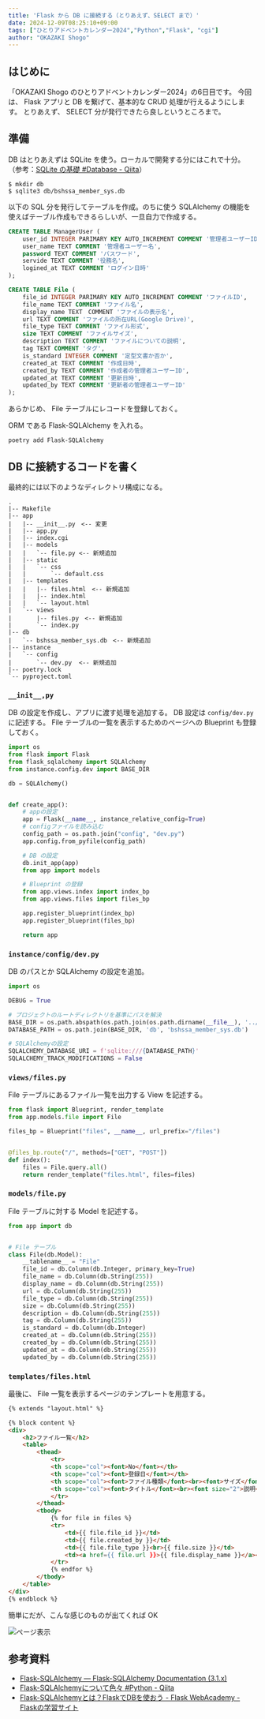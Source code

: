 ```yaml
---
title: 'Flask から DB に接続する（とりあえず、SELECT まで）'
date: 2024-12-09T08:25:10+09:00
tags: ["ひとりアドベントカレンダー2024","Python","Flask", "cgi"]
author: "OKAZAKI Shogo"
---
```


## はじめに

「OKAZAKI Shogo のひとりアドベントカレンダー2024」の6日目です。 
今回は、 Flask アプリと DB を繋げて、基本的な CRUD 処理が行えるようにします。
とりあえず、 SELECT 分が発行できたら良しというところまで。

## 準備

DB はとりあえずは SQLite を使う。ローカルで開発する分にはこれで十分。
（参考：[SQLite の基礎 #Database - Qiita](https://qiita.com/shikuno_dev/items/13de104aa2c2adf8aead)）

```shell
$ mkdir db
$ sqlite3 db/bshssa_member_sys.db
```

以下の SQL 分を発行してテーブルを作成。のちに使う SQLAlchemy の機能を使えばテーブル作成もできるらしいが、一旦自力で作成する。

```sql
CREATE TABLE ManagerUser (
	user_id INTEGER PARIMARY KEY AUTO_INCREMENT COMMENT '管理者ユーザーID',
	user_name TEXT COMMENT '管理者ユーザー名',
	password TEXT COMMENT 'パスワード',
	servide TEXT COMMENT '役務名',
	logined_at TEXT COMMENT 'ログイン日時'
);

CREATE TABLE File (
	file_id INTEGER PARIMARY KEY AUTO_INCREMENT COMMENT 'ファイルID',
	file_name TEXT COMMENT 'ファイル名',
	display_name TEXT　COMMENT 'ファイルの表示名',
	url TEXT COMMENT 'ファイルの所在URL(Google Drive)',
	file_type TEXT COMMENT 'ファイル形式',
	size TEXT COMMENT 'ファイルサイズ',
	description TEXT COMMENT 'ファイルについての説明',
	tag TEXT COMMENT 'タグ',
	is_standard INTEGER COMMENT '定型文書か否か',
    created_at TEXT COMMENT '作成日時',
    created_by TEXT COMMENT '作成者の管理者ユーザーID',	
    updated_at TEXT COMMENT '更新日時',
    updated_by TEXT COMMENT '更新者の管理者ユーザーID'
);
```

あらかじめ、 File テーブルにレコードを登録しておく。

ORM である Flask-SQLAlchemy を入れる。

```shell
poetry add Flask-SQLAlchemy
```

## DB に接続するコードを書く

最終的には以下のようなディレクトリ構成になる。

```
.
|-- Makefile
|-- app
|   |-- __init__.py　<-- 変更
|   |-- app.py
|   |-- index.cgi
|   |-- models
|   |   `-- file.py <-- 新規追加
|   |-- static
|   |   `-- css
|   |       `-- default.css
|   |-- templates
|   |   |-- files.html　<-- 新規追加
|   |   |-- index.html
|   |   `-- layout.html
|   `-- views
|       |-- files.py　<-- 新規追加
|       `-- index.py
|-- db
|   `-- bshssa_member_sys.db　<-- 新規追加
|-- instance
|   `-- config
|       `-- dev.py  <-- 新規追加
|-- poetry.lock
`-- pyproject.toml
```

### `__init__,py`

DB の設定を作成し、アプリに渡す処理を追加する。
DB 設定は `config/dev.py` に記述する。
File テーブルの一覧を表示するためのページへの Blueprint も登録しておく。

```python
import os
from flask import Flask
from flask_sqlalchemy import SQLAlchemy
from instance.config.dev import BASE_DIR

db = SQLAlchemy()


def create_app():
    # appの設定
    app = Flask(__name__, instance_relative_config=True)
    # configファイルを読み込む
    config_path = os.path.join("config", "dev.py")
    app.config.from_pyfile(config_path)

    # DB の設定
    db.init_app(app)
    from app import models

    # Blueprint の登録
    from app.views.index import index_bp
    from app.views.files import files_bp

    app.register_blueprint(index_bp)
    app.register_blueprint(files_bp)

    return app
```

### `instance/config/dev.py`

DB のパスとか SQLAlchemy の設定を追加。

```python
import os

DEBUG = True

# プロジェクトのルートディレクトリを基準にパスを解決
BASE_DIR = os.path.abspath(os.path.join(os.path.dirname(__file__), '../..'))
DATABASE_PATH = os.path.join(BASE_DIR, 'db', 'bshssa_member_sys.db')

# SQLAlchemyの設定
SQLALCHEMY_DATABASE_URI = f'sqlite:///{DATABASE_PATH}'
SQLALCHEMY_TRACK_MODIFICATIONS = False
```

### `views/files.py`

File テーブルにあるファイル一覧を出力する View を記述する。

```python
from flask import Blueprint, render_template
from app.models.file import File

files_bp = Blueprint("files", __name__, url_prefix="/files")


@files_bp.route("/", methods=["GET", "POST"])
def index():
    files = File.query.all()
    return render_template("files.html", files=files)
```

### `models/file.py`

File テーブルに対する Model を記述する。

```python
from app import db


# File テーブル
class File(db.Model):
    __tablename__ = "File"
    file_id = db.Column(db.Integer, primary_key=True)
    file_name = db.Column(db.String(255))
    display_name = db.Column(db.String(255))
    url = db.Column(db.String(255))
    file_type = db.Column(db.String(255))
    size = db.Column(db.String(255))
    description = db.Column(db.String(255))
    tag = db.Column(db.String(255))
    is_standard = db.Column(db.Integer)
    created_at = db.Column(db.String(255))
    created_by = db.Column(db.String(255))
    updated_at = db.Column(db.String(255))
    updated_by = db.Column(db.String(255))
```

### `templates/files.html`

最後に、 File 一覧を表示するページのテンプレートを用意する。

```html
{% extends "layout.html" %}

{% block content %}
<div>
    <h2>ファイル一覧</h2>
    <table>
        <thead>
            <tr>
            <th scope="col"><font>No</font></th>
            <th scope="col"><font>登録日</font></th>
            <th scope="col"><font>ファイル種類</font><br><font>サイズ</font></th>
            <th scope="col"><font>タイトル</font><br><font size="2">説明</font></th>
            </tr>
        </thead>
        <tbody>
            {% for file in files %}
            <tr>
                <td>{{ file.file_id }}</td>
                <td>{{ file.created_by }}</td>
                <td>{{ file.file_type }}<br>{{ file.size }}</td>
                <td><a href={{ file.url }}>{{ file.display_name }}</a><br>{{ file.description }}</td>
            </tr>
            {% endfor %}
        </tbody>
    </table>
</div>
{% endblock %}
```

簡単にだが、こんな感じのものが出てくれば OK

![ページ表示](image.png)


## 参考資料

- [Flask-SQLAlchemy — Flask-SQLAlchemy Documentation (3.1.x)](https://flask-sqlalchemy.readthedocs.io/en/stable/)
- [Flask-SQLAlchemyについて色々 #Python - Qiita](https://qiita.com/tkr709/items/a95a635035a7e312da61)
- [Flask-SQLAlchemyとは？FlaskでDBを使おう - Flask WebAcademy - Flaskの学習サイト](https://flask-web-academy.com/article/flask-sqlalchemy/)
